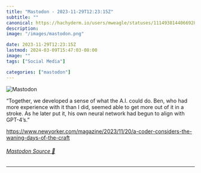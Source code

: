 ```yaml
---
title: "Mastodon - 2023-11-29T12:23:15Z"
subtitle: ""
canonical: https://hachyderm.io/users/mweagle/statuses/111493814406692836
description:
image: "/images/mastodon.png"

date: 2023-11-29T12:23:15Z
lastmod: 2024-03-09T15:47:03-08:00
image: ""
tags: ["Social Media"]

categories: ["mastodon"]
---
```

![Mastodon](/images/mastodon.png)

<p>“Together, we developed a sense of what the A.I. could do. Ben, who had more experience with it than I did, seemed able to get more out of it in a stroke. As he later put it, his own neural network had begun to align with GPT-4’s.”</p><p><a href="https://www.newyorker.com/magazine/2023/11/20/a-coder-considers-the-waning-days-of-the-craft" target="_blank" rel="nofollow noopener noreferrer" translate="no"><span class="invisible">https://www.</span><span class="ellipsis">newyorker.com/magazine/2023/11</span><span class="invisible">/20/a-coder-considers-the-waning-days-of-the-craft</span></a></p>


###### [Mastodon Source 🐘](https://hachyderm.io/@mweagle/111493814406692836)

___
